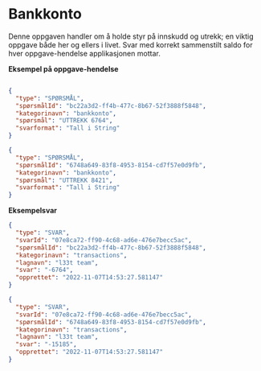 # Bankkonto

Denne oppgaven handler om å holde styr på innskudd og utrekk; en viktig oppgave både her og ellers i livet.
Svar med korrekt sammenstilt saldo for hver oppgave-hendelse applikasjonen mottar.

**Eksempel på oppgave-hendelse**

```json

{
  "type": "SPØRSMÅL",
  "spørsmålId": "bc22a3d2-ff4b-477c-8b67-52f3888f5848",
  "kategorinavn": "bankkonto",
  "spørsmål": "UTTREKK 6764",
  "svarformat": "Tall i String"
}
```

``` json
{
  "type": "SPØRSMÅL",
  "spørsmålId": "6748a649-83f8-4953-8154-cd7f57e0d9fb",
  "kategorinavn": "bankkonto",
  "spørsmål": "UTTREKK 8421",
  "svarformat": "Tall i String"
}
```

**Eksempelsvar**

```json
{
  "type": "SVAR",
  "svarId": "07e8ca72-ff90-4c68-ad6e-476e7becc5ac",
  "spørsmålId": "bc22a3d2-ff4b-477c-8b67-52f3888f5848",
  "kategorinavn": "transactions",
  "lagnavn": "l33t team",
  "svar": "-6764",
  "opprettet": "2022-11-07T14:53:27.581147"
}
```

``` json
{
  "type": "SVAR",
  "svarId": "07e8ca72-ff90-4c68-ad6e-476e7becc5ac",
  "spørsmålId": "6748a649-83f8-4953-8154-cd7f57e0d9fb",
  "kategorinavn": "transactions",
  "lagnavn": "l33t team",
  "svar": "-15185",
  "opprettet": "2022-11-07T14:53:27.581147"
}
```
